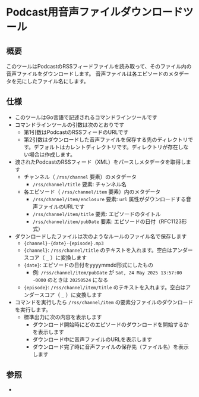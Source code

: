 # Podcast用音声ファイルダウンロードツール

## 概要

このツールはPodcastのRSSフィードファイルを読み取って、そのファイル内の音声ファイルをダウンロードします。
音声ファイルは各エピソードのメタデータを元にしたファイル名にします。

## 仕様

* このツールはGo言語で記述されるコマンドラインツールです
* コマンドラインツールの引数は次のとおりです
  * 第1引数はPodcastのRSSフィードのURLです
  * 第2引数はダウンロードした音声ファイルを保存する先のディレクトリです。デフォルトはカレントディレクトリです。ディレクトリが存在しない場合は作成します。
* 渡されたPodcastのRSSフィード（XML）をパースしメタデータを取得します
  * チャンネル（ `/rss/channel` 要素）のメタデータ
    * `/rss/channel/title` 要素: チャンネル名
  * 各エピソード（ `/rss/channel/item` 要素）内のメタデータ
    * `/rss/channel/item/enclosure` 要素: `url` 属性がダウンロードする音声ファイルのURLです
    * `/rss/channel/item/title` 要素: エピソードのタイトル
    * `/rss/channel/item/pubDate` 要素: エピソードの日付（RFC1123形式）
* ダウンロードしたファイルは次のようなルールのファイル名で保存します
  * `{channel}-{date}-{episode}.mp3`
  * `{channel}`: `/rss/channel/title` のテキストを入れます。空白はアンダースコア（ `_` ）に変換します
  * `{date}`: エピソードの日付をyyyymmdd形式にしたもの
    * 例: `/rss/channel/item/pubDate` が `Sat, 24 May 2025 13:57:00 -0000` のときは `20250524` になる
  * `{episode}`: `/rss/channel/item/title` のテキストを入れます。空白はアンダースコア（ `_` ）に変換します
* コマンドを実行したら `/rss/channel/item` の要素分ファイルのダウンロードを実行します。
  * 標準出力に次の内容を表示します
    * ダウンロード開始時にどのエピソードのダウンロードを開始するかを表示します
    * ダウンロード中に音声ファイルのURLを表示します
    * ダウンロード完了時に音声ファイルの保存先（ファイル名）を表示します

## 参照

*
